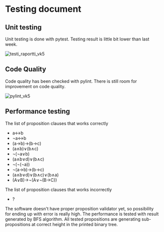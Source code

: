 # Testing document

## Unit testing
Unit testing is done with pytest. Testing result is little bit lower than last week.

![testi_raportti_vk5](https://user-images.githubusercontent.com/94007460/205436365-965d208b-728a-49e7-a4c0-a4393a92dec9.png)

## Code Quality
Code quality has been checked with pylint. There is still room for improvement on code quality.

![pylint_vk5](https://user-images.githubusercontent.com/94007460/205436394-8aa51274-e562-4543-80d3-7b96aceddb55.png)

## Performance testing

The list of proposition clauses that works correctly
- a↔b
- ¬a↔b
- (a→b)→(b→c)
- (a∧b)∨(b∧c)
- ¬(¬a∨b)
- (a∧b∨d)∨(b∧c)
- ¬(¬(¬a))
- ¬(a→b)→(b→c)
- (a∧b∨d)∨(b∧c)∨(b∧a)
- (A∨B)→¬(A∨¬(B→C)) 

The list of proposition clauses that works incorrectly
- ?

The software doesn't have proper proposition validator yet, so possibility for ending up with error is really high. The performance is tested with result generated by BFS algorithm. All tested propositions are generating sub-propositions at correct height in the printed binary tree. 
